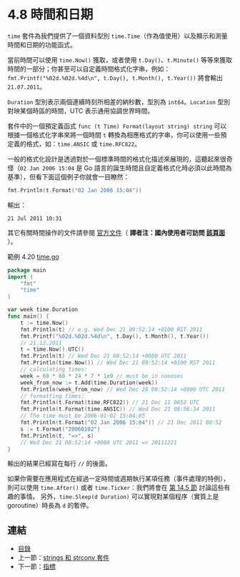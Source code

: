# 4.8 時間和日期

`time` 套件為我們提供了一個資料型別 `time.Time`（作為值使用）以及顯示和測量時間和日期的功能函式。

當前時間可以使用 `time.Now()` 獲取，或者使用 `t.Day()`、`t.Minute()` 等等來獲取時間的一部分；你甚至可以自定義時間格式化字串，例如： `fmt.Printf("%02d.%02d.%4d\n", t.Day(), t.Month(), t.Year())` 將會輸出 `21.07.2011`。

`Duration` 型別表示兩個連續時刻所相差的納秒數，型別為 `int64`。`Location` 型別對映某個時區的時間，UTC 表示通用協調世界時間。

套件中的一個預定義函式 `func (t Time) Format(layout string) string` 可以根據一個格式化字串來將一個時間 `t` 轉換為相應格式的字串，你可以使用一些預定義的格式，如：`time.ANSIC` 或 `time.RFC822`。 

一般的格式化設計是透過對於一個標準時間的格式化描述來展現的，這聽起來很奇怪（`02 Jan 2006 15:04` 是 Go 語言的誕生時間且自定義格式化時必須以此時間為基準），但看下面這個例子你就會一目瞭然：


```go
fmt.Println(t.Format("02 Jan 2006 15:04")) 
```

輸出：

	21 Jul 2011 10:31

其它有關時間操作的文件請參閱 [官方文件](http://golang.org/pkg/time/)（ **譯者注：國內使用者可訪問 [該頁面](http://docs.studygolang.com/pkg/time/)** ）。

範例 4.20 [time.go](examples/chapter_4/time.go)

```go
package main
import (
	"fmt"
	"time"
)

var week time.Duration
func main() {
	t := time.Now()
	fmt.Println(t) // e.g. Wed Dec 21 09:52:14 +0100 RST 2011
	fmt.Printf("%02d.%02d.%4d\n", t.Day(), t.Month(), t.Year())
	// 21.12.2011
	t = time.Now().UTC()
	fmt.Println(t) // Wed Dec 21 08:52:14 +0000 UTC 2011
	fmt.Println(time.Now()) // Wed Dec 21 09:52:14 +0100 RST 2011
	// calculating times:
	week = 60 * 60 * 24 * 7 * 1e9 // must be in nanosec
	week_from_now := t.Add(time.Duration(week))
	fmt.Println(week_from_now) // Wed Dec 28 08:52:14 +0000 UTC 2011
	// formatting times:
	fmt.Println(t.Format(time.RFC822)) // 21 Dec 11 0852 UTC
	fmt.Println(t.Format(time.ANSIC)) // Wed Dec 21 08:56:34 2011
	// The time must be 2006-01-02 15:04:05
	fmt.Println(t.Format("02 Jan 2006 15:04")) // 21 Dec 2011 08:52
	s := t.Format("20060102")
	fmt.Println(t, "=>", s)
	// Wed Dec 21 08:52:14 +0000 UTC 2011 => 20111221
}
```

輸出的結果已經寫在每行 `//` 的後面。

如果你需要在應用程式在經過一定時間或週期執行某項任務（事件處理的特例），則可以使用 `time.After()` 或者 `time.Ticker`：我們將會在 [第 14.5 節](14.5.md) 討論這些有趣的事情。 另外，`time.Sleep(d Duration)` 可以實現對某個程序（實質上是 goroutine）時長為 `d` 的暫停。

## 連結

- [目錄](directory.md)
- 上一節：[strings 和 strconv 套件](04.7.md)
- 下一節：[指標](04.9.md)
